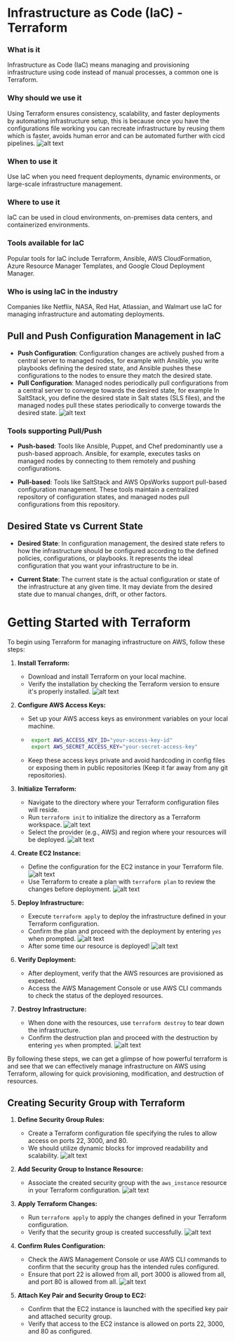 # Infrastructure as Code (IaC) - Terraform

### What is it
Infrastructure as Code (IaC) means managing and provisioning infrastructure using code instead of manual processes, a common one is Terraform.

### Why should we use it
Using Terraform ensures consistency, scalability, and faster deployments by automating infrastructure setup, this is because once you have the configurations file working you can recreate infrastructure by reusing them which is faster, avoids human error and can be automated further with cicd pipelines.
![alt text](img/image.png)

### When to use it
Use IaC when you need frequent deployments, dynamic environments, or large-scale infrastructure management.

### Where to use it
IaC can be used in cloud environments, on-premises data centers, and containerized environments.

### Tools available for IaC
Popular tools for IaC include Terraform, Ansible, AWS CloudFormation, Azure Resource Manager Templates, and Google Cloud Deployment Manager.

### Who is using IaC in the industry
Companies like Netflix, NASA, Red Hat, Atlassian, and Walmart use IaC for managing infrastructure and automating deployments.

## Pull and Push Configuration Management in IaC

- **Push Configuration**: Configuration changes are actively pushed from a central server to managed nodes, for example with Ansible, you write playbooks defining the desired state, and Ansible pushes these configurations to the nodes to ensure they match the desired state.
- **Pull Configuration**: Managed nodes periodically pull configurations from a central server to converge towards the desired state, for example In SaltStack, you define the desired state in Salt states (SLS files), and the managed nodes pull these states periodically to converge towards the desired state.
![alt text](img/image-13.png)

### Tools supporting Pull/Push
- **Push-based**: Tools like Ansible, Puppet, and Chef predominantly use a push-based approach. Ansible, for example, executes tasks on managed nodes by connecting to them remotely and pushing configurations.
  
- **Pull-based**: Tools like SaltStack and AWS OpsWorks support pull-based configuration management. These tools maintain a centralized repository of configuration states, and managed nodes pull configurations from this repository.

## Desired State vs Current State
- **Desired State**: In configuration management, the desired state refers to how the infrastructure should be configured according to the defined policies, configurations, or playbooks. It represents the ideal configuration that you want your infrastructure to be in.

- **Current State**: The current state is the actual configuration or state of the infrastructure at any given time. It may deviate from the desired state due to manual changes, drift, or other factors.

# Getting Started with Terraform

To begin using Terraform for managing infrastructure on AWS, follow these steps:

1. **Install Terraform:**
   - Download and install Terraform on your local machine.
   - Verify the installation by checking the Terraform version to ensure it's properly installed.
    ![alt text](img/image-1.png)

2. **Configure AWS Access Keys:**
   - Set up your AWS access keys as environment variables on your local machine.
   - ```bash
      export AWS_ACCESS_KEY_ID="your-access-key-id"
      export AWS_SECRET_ACCESS_KEY="your-secret-access-key"
     ```
   - Keep these access keys private and avoid hardcoding in config files or exposing them in public repositories (Keep it far away from any git repositories).

3. **Initialize Terraform:**
   - Navigate to the directory where your Terraform configuration files will reside.
   - Run `terraform init` to initialize the directory as a Terraform workspace.
    ![alt text](img/image-2.png)
   - Select the provider (e.g., AWS) and region where your resources will be deployed.
    ![alt text](img/image-3.png)

4. **Create EC2 Instance:**
   - Define the configuration for the EC2 instance in your Terraform file.
   ![alt text](img/image-4.png)
   - Use Terraform to create a plan with `terraform plan` to review the changes before deployment.
   ![alt text](img/image-5.png)

5. **Deploy Infrastructure:**
   - Execute `terraform apply` to deploy the infrastructure defined in your Terraform configuration.
   - Confirm the plan and proceed with the deployment by entering `yes` when prompted.
   ![alt text](img/image-6.png)
   - After some time our resource is deployed!
   ![alt text](img/image-7.png)

6. **Verify Deployment:**
   - After deployment, verify that the AWS resources are provisioned as expected.
   - Access the AWS Management Console or use AWS CLI commands to check the status of the deployed resources.

7. **Destroy Infrastructure:**
   - When done with the resources, use `terraform destroy` to tear down the infrastructure.
   - Confirm the destruction plan and proceed with the destruction by entering `yes` when prompted.
  ![alt text](img/image-8.png)

By following these steps, we can get a glimpse of how powerful terraform is and see that we can effectively manage infrastructure on AWS using Terraform, allowing for quick provisioning, modification, and destruction of resources.

## Creating Security Group with Terraform

1. **Define Security Group Rules:**
   - Create a Terraform configuration file specifying the rules to allow access on ports 22, 3000, and 80.
   - We should utilize dynamic blocks for improved readability and scalability.
   ![alt text](img/image-9.png)

2. **Add Security Group to Instance Resource:**
   - Associate the created security group with the `aws_instance` resource in your Terraform configuration.
  ![alt text](img/image-10.png)

3. **Apply Terraform Changes:**
   - Run `terraform apply` to apply the changes defined in your Terraform configuration.
   - Verify that the security group is created successfully.
    ![alt text](img/image-11.png)

4. **Confirm Rules Configuration:**
   - Check the AWS Management Console or use AWS CLI commands to confirm that the security group has the intended rules configured.
   - Ensure that port 22 is allowed from all, port 3000 is allowed from all, and port 80 is allowed from all.
    ![alt text](img/image-12.png)

5. **Attach Key Pair and Security Group to EC2:**
   - Confirm that the EC2 instance is launched with the specified key pair and attached security group.
   - Verify that access to the EC2 instance is allowed on ports 22, 3000, and 80 as configured.

